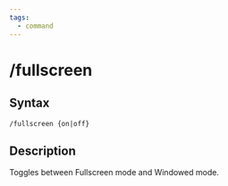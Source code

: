 ```yaml
---
tags:
  - command
---
```


# /fullscreen

## Syntax

<!--cmd-syntax-start-->
```eqcommand
/fullscreen {on|off}
```
<!--cmd-syntax-end-->

## Description

<!--cmd-desc-start-->
Toggles between Fullscreen mode and Windowed mode.
<!--cmd-desc-end-->